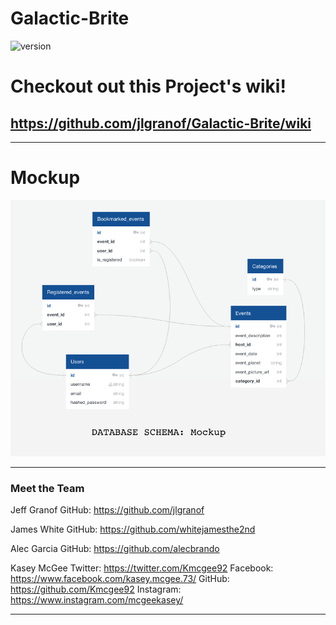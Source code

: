# Galactic-Brite

 ![version](https://img.shields.io/badge/version-1.0.0-blue.svg)

  # Checkout out this Project's wiki!
https://github.com/jlgranof/Galactic-Brite/wiki
 ---


 ---

# Mockup

![Schema](./documentation/database_mockup.png)

---

### Meet the Team
Jeff Granof
    GitHub: <https://github.com/jlgranof>
    
James White
    GitHub: <https://github.com/whitejamesthe2nd>
    
Alec Garcia
    GitHub: <https://github.com/alecbrando>
    
Kasey McGee
    Twitter: <https://twitter.com/Kmcgee92>
    Facebook: <https://www.facebook.com/kasey.mcgee.73/>
    GitHub: <https://github.com/Kmcgee92>
    Instagram: <https://www.instagram.com/mcgeekasey/>

-----
